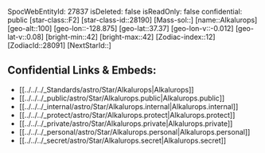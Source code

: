 ﻿---
location:
- 37.37
- 128.875
- 100
tags:
- astro/Star
type: Star
---

SpocWebEntityId: 27837
isDeleted: false
isReadOnly: false
confidential: public
[star-class::F2]
[star-class-id::28190]
[Mass-sol::]
[name::Alkalurops]
[geo-alt::100]
[geo-lon::-128.875]
[geo-lat::37.37]
[geo-lon-v::-0.012]
[geo-lat-v::0.08]
[bright-min::42]
[bright-max::42]
[Zodiac-index::12]
[ZodiacId::28091]
[NextStarId::]



## Confidential Links & Embeds: 
- [[../../../_Standards/astro/Star/Alkalurops|Alkalurops]] 
- [[../../../_public/astro/Star/Alkalurops.public|Alkalurops.public]] 
- [[../../../_internal/astro/Star/Alkalurops.internal|Alkalurops.internal]] 
- [[../../../_protect/astro/Star/Alkalurops.protect|Alkalurops.protect]] 
- [[../../../_private/astro/Star/Alkalurops.private|Alkalurops.private]] 
- [[../../../_personal/astro/Star/Alkalurops.personal|Alkalurops.personal]] 
- [[../../../_secret/astro/Star/Alkalurops.secret|Alkalurops.secret]]


